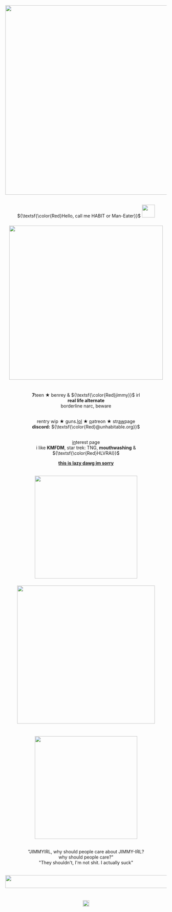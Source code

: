 <div align="center">
<img src="https://64.media.tumblr.com/b66c0e09b516b87d83dee9f70ec130ac/8d6d0eba405399e4-ec/s2048x3072/7260ca13f9c8f81b03789d5c767155bad126de01.pnj" width="590px">
      
<br>${\textsf{\color{Red}Hello, call me HABIT or Man-Eater}}$ <img src="https://cdn.discordapp.com/emojis/1313023347289751642.webp?size=128" width="40px">
      
<img src="https://64.media.tumblr.com/054a933732d6f628f76c3975c2170bb9/04d9330141ccd020-fc/s2048x3072/5884b36de7907d422891f11ba5f72232e0f06d77.pnj" width="450px" height="8px">
<br><img src="https://64.media.tumblr.com/abc6632ba88e088089684a28fc521262/97d5eaec018f3f22-25/s540x810/528c63cdc7890a902f96a0c5259434ea728456c4.gifv" width="480px">
<br><img src="https://64.media.tumblr.com/054a933732d6f628f76c3975c2170bb9/04d9330141ccd020-fc/s2048x3072/5884b36de7907d422891f11ba5f72232e0f06d77.pnj" width="450px" height="8px">


<br>**7**teen ★ benrey & ${\textsf{\color{Red}jimmy}}$ irl
<br>**real life alternate**
<br>borderline narc, beware


<br>rentry wip ★ guns.[lol](https://guns.lol/disturbednarc) ★ [p](https://www.patreon.com/c/disturbednarc)atreon ★ str[aw](https://yougotmail1.straw.page)page
<br>**discord:** ${\textsf{\color{Red}@unhabitable.org}}$
     
<br>[in](https://rentry.co/shut-the-fuck)terest page
<br>i like **KMFDM**, star trek: TNG, **mouthwashing** & ${\textsf{\color{Red}HLVRAI}}$

<ins>**this is lazy dawg im sorry**</ins>

<br><img src="https://64.media.tumblr.com/b1ab32217a254f7c8a97ba08ecfb0501/9e7db720bc1f2355-c0/s1280x1920/58f3772759b084105a290990f1ac6127346e16c8.pnj" width="320px">

<img src="https://64.media.tumblr.com/054a933732d6f628f76c3975c2170bb9/04d9330141ccd020-fc/s2048x3072/5884b36de7907d422891f11ba5f72232e0f06d77.pnj" width="450px" height="8px">
<br><img src="https://64.media.tumblr.com/e0ff359ab91475e6e321e5b01165b5a0/59068e72674234bc-e5/s400x600/75b2dc9e1e6028818cb53e78e1ae43dd217c9657.gifv" width="430px">
<br><img src="https://64.media.tumblr.com/054a933732d6f628f76c3975c2170bb9/04d9330141ccd020-fc/s2048x3072/5884b36de7907d422891f11ba5f72232e0f06d77.pnj" width="450px" height="8px">

<br><img src="https://64.media.tumblr.com/9e6b754b5e2154efc0afbd80f635139a/9e7db720bc1f2355-2e/s1280x1920/854050107519599d453975886a7a5d42a2acc5a7.pnj" width="320px">

<br >"JIMMYIRL, why should people care about JIMMY-IRL?
<br />why should people care?"
<br />"They shouldn't, I'm not shit. I actually suck"

<br /><img src="https://64.media.tumblr.com/dc3d17717a61054beea10e6498b9e080/04d9330141ccd020-10/s2048x3072/325b1812941acecd5002d08ca215b36dbd893fb2.pnj" height="40px" width="590px">
<br /><img src="https://64.media.tumblr.com/054a933732d6f628f76c3975c2170bb9/04d9330141ccd020-fc/s2048x3072/5884b36de7907d422891f11ba5f72232e0f06d77.pnj" width="540px" height="7px">

  
  <div>
  <br><img src="https://komarev.com/ghpvc/?username=UNHABITABLE&label=hello%20&color=9f211b&" height="20px">
 </div>
